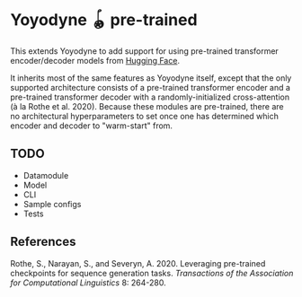 # Yoyodyne 🪀 pre-trained

This extends Yoyodyne to add support for using pre-trained transformer
encoder/decoder models from [Hugging Face](https://huggingface.co/).

It inherits most of the same features as Yoyodyne itself, except that the only
supported architecture consists of a pre-trained transformer encoder and a
pre-trained transformer decoder with a randomly-initialized cross-attention (à
la Rothe et al. 2020). Because these modules are pre-trained, there are no
architectural hyperparameters to set once one has determined which encoder and
decoder to "warm-start" from.

## TODO

* Datamodule
* Model
* CLI
* Sample configs
* Tests

## References

Rothe, S., Narayan, S., and Severyn, A. 2020. Leveraging pre-trained checkpoints
for sequence generation tasks. *Transactions of the Association for
Computational Linguistics* 8: 264-280.
